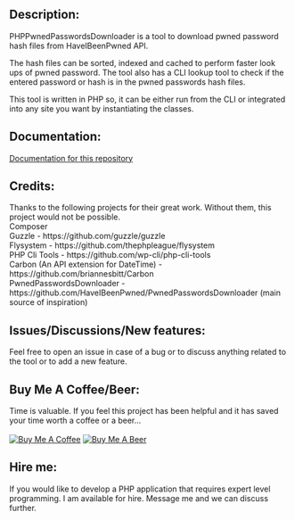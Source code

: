 <h2>Description:</h2>
PHPPwnedPasswordsDownloader is a tool to download pwned password hash files from HaveIBeenPwned API.

The hash files can be sorted, indexed and cached to perform faster look ups of pwned password. The tool also has a CLI lookup tool to check if the entered password or hash is in the pwned passwords hash files.

This tool is written in PHP so, it can be either run from the CLI or integrated into any site you want by instantiating the classes.

<h2>Documentation:</h2>

[Documentation for this repository](https://github.com/oyeaussie/PHPPwnedPasswordsDownloader/wiki/1.-Description)

<h2>Credits:</h2>
Thanks to the following projects for their great work. Without them, this project would not be possible.<br>
Composer<br>
Guzzle - https://github.com/guzzle/guzzle<br>
Flysystem - https://github.com/thephpleague/flysystem<br>
PHP Cli Tools - https://github.com/wp-cli/php-cli-tools<br>
Carbon (An API extension for DateTime) - https://github.com/briannesbitt/Carbon<br>
PwnedPasswordsDownloader - https://github.com/HaveIBeenPwned/PwnedPasswordsDownloader (main source of inspiration)

<h2>Issues/Discussions/New features:</h2>
Feel free to open an issue in case of a bug or to discuss anything related to the tool or to add a new feature.

<h2>Buy Me A Coffee/Beer:</h2>
Time is valuable. If you feel this project has been helpful and it has saved your time worth a coffee or a beer...<br><br>
<a href="https://www.buymeacoffee.com/oyeaussie" target="_blank"><img src="https://github.com/oyeaussie/assets/blob/main/buymecoffee.jpg" alt="Buy Me A Coffee"></a>
<a href="https://github.com/sponsors/oyeaussie?frequency=one-time&sponsor=oyeaussie&amount=10" target="_blank"><img src="https://github.com/oyeaussie/assets/blob/main/buymebeer.jpg" alt="Buy Me A Beer"></a>

<h2>Hire me:</h2>
If you would like to develop a PHP application that requires expert level programming. I am available for hire. Message me and we can discuss further.
